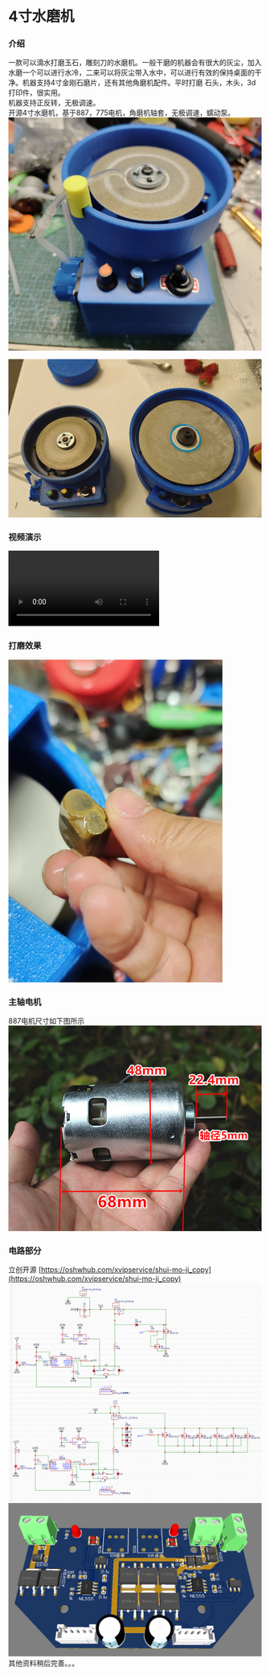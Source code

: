 # 4寸水磨机

### 介绍
一款可以滴水打磨玉石，雕刻刀的水磨机。一般干磨的机器会有很大的灰尘，加入水磨一个可以进行水冷，二来可以将灰尘带入水中，可以进行有效的保持桌面的干净。机器支持4寸金刚石磨片，还有其他角磨机配件。平时打磨 石头，木头，3d打印件，很实用。  
机器支持正反转，无极调速。  
开源4寸水磨机，基于887，775电机，角磨机轴套，无极调速，蠕动泵。
![](images/1.jpg)

![](images/4.jpg)

### 视频演示
![iframe](images/video.mp4) 


### 打磨效果
![](images/%E6%89%93%E7%A3%A8%E6%95%88%E6%9E%9C.png)


### 主轴电机
887电机尺寸如下图所示  
![](images/887%E7%94%B5%E6%9C%BA.jpg)


### 电路部分
立创开源
[https://oshwhub.com/xvipservice/shui-mo-ji_copy](https://oshwhub.com/xvipservice/shui-mo-ji_copy)
![](images/%E5%8E%9F%E7%90%86%E5%9B%BE.png)
![](images/%E7%94%B5%E8%B7%AF.png)
其他资料稍后完善。。。